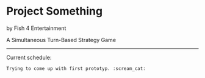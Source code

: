 Project Something
=================
by Fish 4 Entertainment

A Simultaneous Turn-Based Strategy Game

---

Current schedule:

    Trying to come up with first prototyp. :scream_cat:
